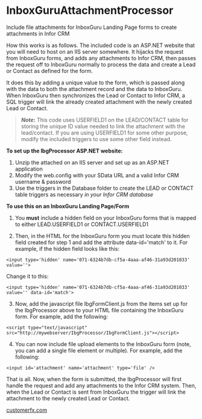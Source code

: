 # InboxGuruAttachmentProcessor
Include file attachments for InboxGuru Landing Page forms to create attachments in Infor CRM

How this works is as follows. The included code is an ASP.NET website that you will need to host on an IIS server somewhere. It hijacks the request from InboxGuru forms, and adds any attachments to Infor CRM, then passes the request off to InboxGuru normally to process the data and create a Lead or Contact as defined for the form. 

It does this by adding a unique value to the form, which is passed along with the data to both the attachment record and the data to InboxGuru. When InboxGuru then synchronizes the Lead or Contact to Infor CRM, a SQL trigger will link the already created attachment with the newly created Lead or Contact. 

> ***Note*:** This code uses USERFIELD1 on the LEAD/CONTACT table for storing the unique ID value needed to link the attachment with the lead/contact. If you are using USERFIELD1 for some other purpose, modify the included triggers to use some other field instead.

**To set up the IbgProcessor ASP.NET website:**

1. Unzip the attached on an IIS server and set up as an ASP.NET application
2. Modify the web.config with your SData URL and a valid Infor CRM username & password 
3. Use the triggers in the Database folder to create the LEAD or CONTACT table triggers as necessary *in your Infor CRM database*

**To use this on an InboxGuru Landing Page/Form**

1. You **must** include a hidden field on your InboxGuru forms that is mapped to either LEAD.USERFIELD1 or CONTACT.USERFIELD1

2. Then, in the HTML for the InboxGuru form you must locate this hidden field created for step 1 and add the attribute data-id='match' to it. For example, if the hidden field looks like this: 

`<input type='hidden' name='071-6324b7db-cf5a-4aaa-af46-31a93d201033' value=''>`

Change it to this: 

`<input type='hidden' name='071-6324b7db-cf5a-4aaa-af46-31a93d201033' value='' data-id='match'>`

3. Now, add the javascript file IbgFormClient.js from the items set up for the IbgProcessor above to your HTML file containing the InboxGuru form. For example, add the following:

`<script type="text/javascript" src="http://mywebserver/IbgProcessor/IbgFormClient.js"></script>`

4. You can now include file upload elements to the InboxGuru form (note, you can add a single file element or multiple). For example, add the following: 

`<input id='attachment' name='attachment' type='file' />`

That is all. Now, when the form is submitted, the IbgProcessor will first handle the request and add any attachments to the Infor CRM system. Then, when the Lead or Contact is sent from InboxGuru the trigger will link the attachment to the newly created Lead or Contact.

[customerfx.com](https://customerfx.com)
